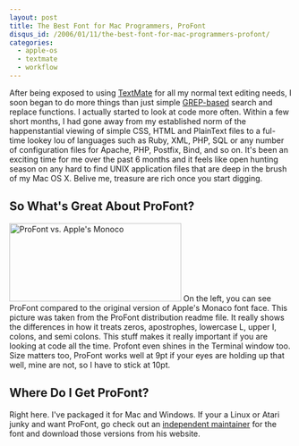 ```yaml
--- 
layout: post
title: The Best Font for Mac Programmers, ProFont
disqus_id: /2006/01/11/the-best-font-for-mac-programmers-profont/
categories: 
  - apple-os
  - textmate
  - workflow
---
```


<p>After being exposed to using <a href="/2005/12/22/textmate-by-programmers-for-efficiency-experts/">TextMate</a> for all my normal text editing needs, I soon began to do more things than just simple <a href="http://en.wikipedia.org/wiki/Grep">GREP-based</a> search and replace functions. I actually started to look at code more often. Within a few short months, I had gone away from my established norm of the happenstantial viewing of simple CSS, HTML and PlainText files to a ful-time lookey lou of languages such as Ruby, XML, PHP, SQL or any number of configuration files for Apache, PHP, Postfix, Bind, and so on. It's been an exciting time for me over the past 6 months and it feels like open hunting season on any hard to find UNIX application files that are deep in the brush of  my Mac OS X. Belive me, treasure are rich once you start digging.</p>


<h2>So What's Great About ProFont?</h2>

<p><span class="photofancy floatr ml20"><img src="/assets/provsmonaco.gif" alt="ProFont vs. Apple's Monoco" width="307" height="140" /></span> On the left, you can see ProFont compared to the original version of Apple's Monaco font face. This picture was taken from the ProFont distribution readme file. It really shows the differences in how it treats zeros, apostrophes, lowercase L, upper I, colons, and semi colons. This stuff makes it really important if you are looking at code all the time. Profont even shines in the Terminal window too. Size matters too, ProFont works well at 9pt if your eyes are holding up that well, mine are not, so I have to stick at 10pt.</p>


<h2>Where Do I Get ProFont?</h2>

<p>Right here.   I've packaged it for Mac and Windows. If your a Linux or Atari junky and want ProFont, go check out an <a href="http://www.tobias-jung.de/seekingprofont/" title="ProFont for Windows, for Macintosh, for Linux, and even for Atari!">independent maintainer</a> for the font and download those versions from his website. </p>


